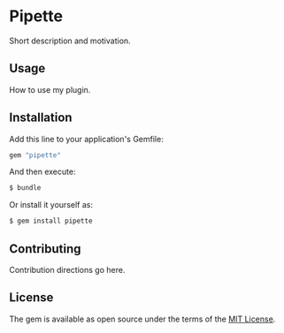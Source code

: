 # Pipette
Short description and motivation.

## Usage
How to use my plugin.

## Installation
Add this line to your application's Gemfile:

```ruby
gem "pipette"
```

And then execute:
```bash
$ bundle
```

Or install it yourself as:
```bash
$ gem install pipette
```

## Contributing
Contribution directions go here.

## License
The gem is available as open source under the terms of the [MIT License](https://opensource.org/licenses/MIT).
